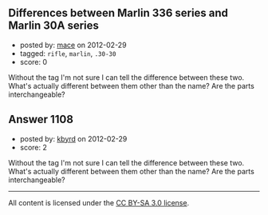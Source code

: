 ## Differences between Marlin 336 series and Marlin 30A series

- posted by: [mace](https://stackexchange.com/users/-1/163-mace) on 2012-02-29
- tagged: `rifle`, `marlin`, `.30-30`
- score: 0

Without the tag I'm not sure I can tell the difference between these two. What's actually different between them other than the name? Are the parts interchangeable?


## Answer 1108

- posted by: [kbyrd](https://stackexchange.com/users/-1/37-kbyrd) on 2012-02-29
- score: 2

Without the tag I'm not sure I can tell the difference between these two. What's actually different between them other than the name? Are the parts interchangeable?



---

All content is licensed under the [CC BY-SA 3.0 license](https://creativecommons.org/licenses/by-sa/3.0/).

